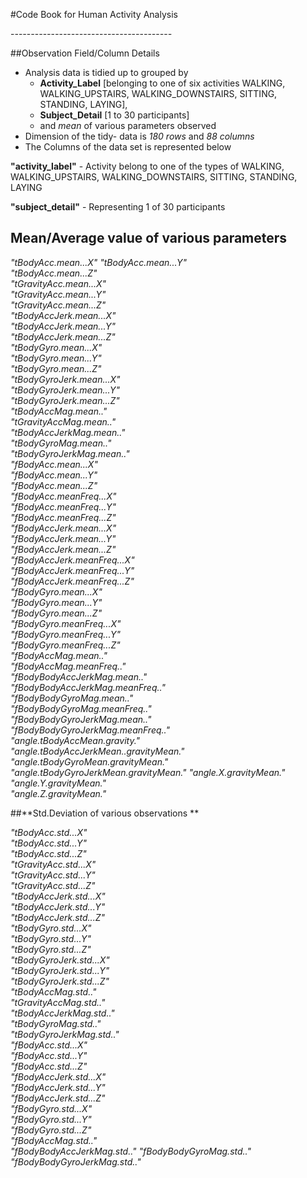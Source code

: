 #Code Book for Human Activity Analysis                

-*-*-*-*-*-*-*-*-*-*-*-*-*-*-*-*-*-*-*-*-*-*-*-*-*-*-*-*-*-*-*-*-*-*-*-*-*-*-*-*

##Observation Field/Column Details


* Analysis data is tidied up to grouped by 
	-	**Activity_Label** [belonging to one of six activities WALKING, WALKING_UPSTAIRS, WALKING_DOWNSTAIRS, SITTING, STANDING, LAYING], 
	- 	**Subject_Detail** [1 to 30 participants] 
  -   and *mean* of various parameters observed
* Dimension of the tidy- data is *180 rows* and *88 columns*
* The Columns of the data set is represented below

**"activity_label"**
    - Activity belong to one of the types of WALKING, WALKING_UPSTAIRS, WALKING_DOWNSTAIRS, SITTING, STANDING, LAYING
    
**"subject_detail"** 
    - Representing 1 of 30 participants                   

## **Mean/Average value of various parameters**

*"tBodyAcc.mean...X" 
"tBodyAcc.mean...Y"                   
"tBodyAcc.mean...Z"                   
"tGravityAcc.mean...X"                
"tGravityAcc.mean...Y"                
"tGravityAcc.mean...Z"                
"tBodyAccJerk.mean...X"               
"tBodyAccJerk.mean...Y"               
"tBodyAccJerk.mean...Z"               
"tBodyGyro.mean...X"                  
"tBodyGyro.mean...Y"                  
"tBodyGyro.mean...Z"                  
"tBodyGyroJerk.mean...X"              
"tBodyGyroJerk.mean...Y"              
"tBodyGyroJerk.mean...Z"              
"tBodyAccMag.mean.."                  
"tGravityAccMag.mean.."               
"tBodyAccJerkMag.mean.."              
"tBodyGyroMag.mean.."                 
"tBodyGyroJerkMag.mean.."             
"fBodyAcc.mean...X"                   
"fBodyAcc.mean...Y"                   
"fBodyAcc.mean...Z"                   
"fBodyAcc.meanFreq...X"               
"fBodyAcc.meanFreq...Y"               
"fBodyAcc.meanFreq...Z"               
"fBodyAccJerk.mean...X"               
"fBodyAccJerk.mean...Y"               
"fBodyAccJerk.mean...Z"               
"fBodyAccJerk.meanFreq...X"           
"fBodyAccJerk.meanFreq...Y"           
"fBodyAccJerk.meanFreq...Z"           
"fBodyGyro.mean...X"                  
"fBodyGyro.mean...Y"                  
"fBodyGyro.mean...Z"                  
"fBodyGyro.meanFreq...X"              
"fBodyGyro.meanFreq...Y"              
"fBodyGyro.meanFreq...Z"              
"fBodyAccMag.mean.."                  
"fBodyAccMag.meanFreq.."              
"fBodyBodyAccJerkMag.mean.."          
"fBodyBodyAccJerkMag.meanFreq.."      
"fBodyBodyGyroMag.mean.."             
"fBodyBodyGyroMag.meanFreq.."         
"fBodyBodyGyroJerkMag.mean.."         
"fBodyBodyGyroJerkMag.meanFreq.."     
"angle.tBodyAccMean.gravity."         
"angle.tBodyAccJerkMean..gravityMean."
"angle.tBodyGyroMean.gravityMean."    
"angle.tBodyGyroJerkMean.gravityMean."
"angle.X.gravityMean."                
"angle.Y.gravityMean."                
"angle.Z.gravityMean."*
  
##**Std.Deviation of various observations **


*"tBodyAcc.std...X"                    
"tBodyAcc.std...Y"                    
"tBodyAcc.std...Z"                    
"tGravityAcc.std...X"                 
"tGravityAcc.std...Y"                 
"tGravityAcc.std...Z"                 
"tBodyAccJerk.std...X"                
"tBodyAccJerk.std...Y"                
"tBodyAccJerk.std...Z"                
"tBodyGyro.std...X"                   
"tBodyGyro.std...Y"                   
"tBodyGyro.std...Z"                   
"tBodyGyroJerk.std...X"               
"tBodyGyroJerk.std...Y"               
"tBodyGyroJerk.std...Z"               
"tBodyAccMag.std.."                   
"tGravityAccMag.std.."                
"tBodyAccJerkMag.std.."               
"tBodyGyroMag.std.."                  
"tBodyGyroJerkMag.std.."              
"fBodyAcc.std...X"                    
"fBodyAcc.std...Y"                    
"fBodyAcc.std...Z"                    
"fBodyAccJerk.std...X"                
"fBodyAccJerk.std...Y"                
"fBodyAccJerk.std...Z"                
"fBodyGyro.std...X"                   
"fBodyGyro.std...Y"                   
"fBodyGyro.std...Z"                   
"fBodyAccMag.std.."                   
"fBodyBodyAccJerkMag.std.."
"fBodyBodyGyroMag.std.."              
"fBodyBodyGyroJerkMag.std.."*

